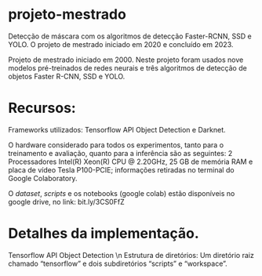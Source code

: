 # projeto-mestrado
Detecção de máscara com os algoritmos de detecção Faster-RCNN, SSD e YOLO. O projeto de mestrado iniciado em 2020 e concluído em 2023.

Projeto de mestrado iniciado em 2000. Neste projeto foram usados nove modelos pré-treinados de redes neurais e três algoritmos de detecção de objetos Faster R-CNN, SSD e YOLO.

# Recursos:
Frameworks utilizados: Tensorflow API Object Detection e Darknet.

O hardware considerado para todos os experimentos, tanto para o treinamento e avaliação, quanto para a inferência são as seguintes: 2 Processadores Intel(R) Xeon(R) CPU @ 2.20GHz, 25 GB de memória RAM e placa de vídeo Tesla P100-PCIE; informações retiradas no terminal do Google Colaboratory.

O _dataset_, _scripts_ e os notebooks (google colab) estão disponíveis no google drive, no link: bit.ly/3CS0FfZ

# Detalhes da implementação.

Tensorflow API Object Detection \n
Estrutura de diretórios:
Um diretório raiz chamado “tensorflow” e dois subdiretórios “scripts” e  “workspace”.





